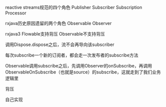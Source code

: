 reactive streams规范的四个角色
Publisher
Subscriber
Subscription
Processor

rxjava历史原因遗留的两个角色
Observable
Observer

rxjava3
Flowable支持背压
Observable不支持背压

调用Dispose.dispose之后，流不会再导向该subscriber

每次subscribe一个新的订阅者，都会走一次发布者的subscribe方法

Observable调用subscribe之后，先调用Observer的onSubscribe，再调用ObservableOnSubscribe（也就是source）的subscribe，这就走到了我们业务逻辑里

背压

自己实现

